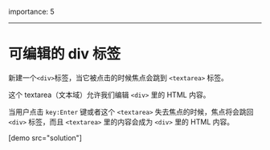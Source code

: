importance: 5

---

# 可编辑的 div 标签

新建一个`<div>`标签，当它被点击的时候焦点会跳到 `<textarea>` 标签。

这个 textarea（文本域）允许我们编辑 `<div>` 里的 HTML 内容。

当用户点击 `key:Enter` 键或者这个 `<textarea>` 失去焦点的时候，焦点将会跳回 `<div>` 标签，而且 `<textarea>` 里的内容会成为 `<div>` 里的 HTML 内容。

[demo src="solution"]
